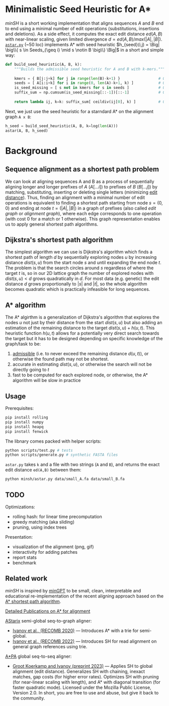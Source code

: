 # Minimalistic Seed Heuristic for A*

_minSH_ is a short working implementation that aligns sequences $A$ and $B$ end to end using a minimal number of edit operations (substitutions, insertions and deletions). As a side effect, it computes the exact edit distance $ed(A,B)$ with near-linear scaling, given limited divergence $d=ed(A,B)/max(|A|, |B|)$. [`astar.py`](https://github.com/pesho-ivanov/minSeedHeuristic/blob/master/astar.py) (~50 loc) implements A* with seed heuristic $h_{seed}(i,j) = \Big| \big\\{ s \in Seeds_{\geq i} \mid  s \notin B \big\\} \Big|$ in a short and simple way:

```python
def build_seed_heuristic(A, B, k):
    """Builds the admissible seed heuristic for A and B with k-mers."""
    
    kmers = { B[j:j+k] for j in range(len(B)-k+1) }                 # O(nk): Index all kmers from B. O(n) with rolling hash
    seeds = [ A[i:i+k] for i in range(0, len(A)-k+1, k) ]           # O(n): Split A into non-overlapping seeds of length k.
    is_seed_missing = [ s not in kmers for s in seeds ]             # O(n): Is seed unseen in B, so >=1 edit must be made to align it.
    suffix_sum = np.cumsum(is_seed_missing[::-1])[::-1]             # O(n): How many of the remaining seeds have to be edited
    
    return lambda ij, k=k: suffix_sum[ ceildiv(ij[0], k) ]          # O(1): How many seeds starting after the current position i have to be edited?
```

Next, we just use the seed heuristic for a starndard A* on the alignment graph `A x B`:

```python
h_seed = build_seed_heuristic(A, B, k=log(len(A)))
astar(A, B, h_seed)
```

# Background

## Sequence alignment as a shortest path problem

We can look at aligning sequences A and B as a process of sequentially aligning longer and longer prefixes of $A$ ($A[\dots i]$) to prefixes of $B$ ($B[\dots j]$) by matching, substituting, inserting or deleting single letters (minimizing [edit distance](https://en.wikipedia.org/wiki/Edit_distance)). Thus, finding an alignment with a minimal number of edit operations is equivalent to finding a shortest path starting from node $s=(0,0)$ and ending at node $t=(|A|, |B|)$ in a graph of prefixes (also called _edit graph_ or _alignment graph_), where each edge corresponds to one operation (with cost $0$ for a match or $1$ otherwise). This graph representation enables us to apply general shortest path algorithms.

## Dijkstra's shortest path algorithm

The simplest algorithm we can use is Dijkstra's algorithm which finds a shortest path of length $d$ by sequentially exploring nodes $u$ by increasing distance $dist(s,u)$ from the start node $s$ and until expanding the end node $t$. The problem is that the search circles around $s$ regardless of where the target $t$ is, so in our 2D lattice graph the number of explored nodes with $dist(s,u) < d$ grows quadratically in $d$. For most data (e.g. genetic) the edit distance $d$ grows proportionally to $|s|$ and $|t|$, so the whole algorithm becomes quadratic which is practically infeasible for long sequences.

## A* algorithm

The A* algirthm is a generalization of Dijkstra's algorithm that explores the nodes $u$ not just by their distance from the start $dist(s,u)$ but also adding an estimation of the remaining distance to the target $dist(s,u) + h(u,t)$. This heuristic function $h(u,t)$ allows for a potentially very direct search towards the target but it has to be designed depending on specific knowledge of the graph/task to be:
1. [admissible](https://en.wikipedia.org/wiki/Admissible_heuristic) (i.e. to never exceed the remaining distance $d(u,t)$), or otherwise the found path may not be shortest.
2. accurate in estimating $dist(s,u)$, or otherwise the search will not be directly going to $t$
3. fast to be computed for each explored node, or otherwise, the A* algorithm will be slow in practice

## Usage

Prerequisites:

```bash
pip install rolling
pip install numpy
pip install heapq
pip install fenwick
```

The libnary comes packed with helper scripts:

```bash
python scripts/test.py # tests
python scripts/generate.py # synthetic FASTA files
```

`astar.py` takes `k` and a file with two strings (`A` and `B`), and returns the exact edit distance `ed(A,B)` between them:

```bash
python minsh/astar.py data/small_A.fa data/small_B.fa
```

## TODO

Optimizations:

* rolling hash: for linear time precomputation
* greedy matching (aka sliding)
* pruning, using index trees

Presentation:

* visualization of the alignment (png, gif)
* interactivity for adding patches
* report stats
* benchmark

## Related work

_minSH_ is inspired by [minGPT](https://github.com/karpathy/minGPT) to be small, clean, interpretable and educational re-implementation of the recent aligning approach based on the [A* shortest path algorithm](https://en.wikipedia.org/wiki/A*_search_algorithm).

[Detailed Publications on A* for alignment](https://pesho-ivanov.github.io/#A*%20for%20optimal%20sequence%20alignment)

[AStarix](https://github.com/eth-sri/astarix) semi-global seq-to-graph aligner:

* [Ivanov et al., (RECOMB 2020)](https://link.springer.com/chapter/10.1007/978-3-030-45257-5_7) &mdash; Introduces A* with a trie for semi-global.
* [Ivanov et al., (RECOMB 2022)](https://www.biorxiv.org/content/10.1101/2021.11.05.467453) &mdash; Introduces SH for read alignment on general graph references using trie.

[A*PA](https://github.com/RagnarGrootKoerkamp/astar-pairwise-aligner) global seq-to-seq aligner:

* [Groot Koerkamp and Ivanov (preprint 2023)](https://www.biorxiv.org/content/10.1101/2022.09.19.508631) &mdash; Applies SH to global alignment (edit distance). Generalizes SH with chaining, inexact matches, gap costs (for higher error rates). Optimizes SH with pruning (for near-linear scaling with length), and A* with diagonal transition (for faster quadratic mode).
Licensed under the Mozilla Public License, Version 2.0. In short, you are free to use and abuse, but give it back to the community.
